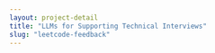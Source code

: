 ```yaml
---
layout: project-detail
title: "LLMs for Supporting Technical Interviews"
slug: "leetcode-feedback"
---
```

